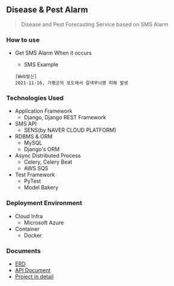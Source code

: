 ## Disease & Pest Alarm
> Disease and Pest Forecasting Service based on SMS Alarm
### How to use
* Get SMS Alarm When it occurs

   * SMS Example
    ~~~text
    [Web발신] 
    2021-11-16, 가평군의 포도에서 갈색무늬병 피해 발생
    ~~~

### Technologies Used
* Application Framework
  * Django, Django REST Framework
* SMS API
  * SENS(by NAVER CLOUD PLATFORM)
* RDBMS & ORM 
  * MySQL
  * Django's ORM
* Async Distributed Process
  * Celery, Celery Beat
  * AWS SQS
* Test Framework
  * PyTest
  * Model Bakery
### Deployment Environment
* Cloud Infra
  * Microsoft Azure
* Container
  * Docker
### Documents
* [ERD](https://001forecasting.blob.core.windows.net/image/v1_forecasting_erd.png)
* [API Document](https://disease-pest-alarming.azurewebsites.net/swagger/)
* [Project in detail](https://studynote.oopy.io/projects/6/)
